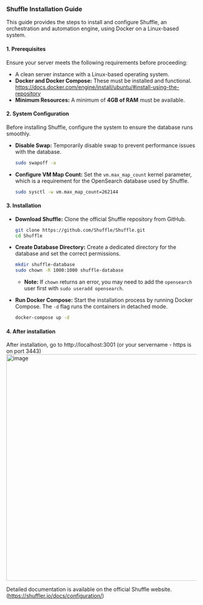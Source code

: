 ### **Shuffle Installation Guide**

This guide provides the steps to install and configure Shuffle, an orchestration and automation engine, using Docker on a Linux-based system.

#### **1. Prerequisites**

Ensure your server meets the following requirements before proceeding:

  * A clean server instance with a Linux-based operating system.
  * **Docker and Docker Compose:** These must be installed and functional.
       https://docs.docker.com/engine/install/ubuntu/#install-using-the-repository
  * **Minimum Resources:** A minimum of **4GB of RAM** must be available.

#### **2. System Configuration**

Before installing Shuffle, configure the system to ensure the database runs smoothly.

  * **Disable Swap:** Temporarily disable swap to prevent performance issues with the database.
    ```bash
    sudo swapoff -a
    ```
  * **Configure VM Map Count:** Set the `vm.max_map_count` kernel parameter, which is a requirement for the OpenSearch database used by Shuffle.
    ```bash
    sudo sysctl -w vm.max_map_count=262144
    ```

#### **3. Installation**

  * **Download Shuffle:** Clone the official Shuffle repository from GitHub.

    ```bash
    git clone https://github.com/Shuffle/Shuffle.git
    cd Shuffle
    ```

  * **Create Database Directory:** Create a dedicated directory for the database and set the correct permissions.

    ```bash
    mkdir shuffle-database
    sudo chown -R 1000:1000 shuffle-database
    ```

      * **Note:** If `chown` returns an error, you may need to add the `opensearch` user first with `sudo useradd opensearch`.

  * **Run Docker Compose:** Start the installation process by running Docker Compose. The `-d` flag runs the containers in detached mode.

    ```bash
    docker-compose up -d
    ```
#### **4. After installation**

After installation, go to http://localhost:3001 (or your servername - https is on port 3443)
    <img width="740" height="599" alt="image" src="https://github.com/user-attachments/assets/a2ea1051-ee0d-4030-8f02-dc82c5f45983" />


Detailed documentation is available on the official Shuffle website. (https://shuffler.io/docs/configuration/)


